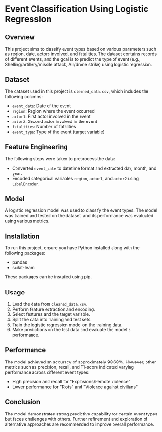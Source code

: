 # Event Classification Using Logistic Regression

## Overview

This project aims to classify event types based on various parameters such as region, date, actors involved, and fatalities. The dataset contains records of different events, and the goal is to predict the type of event (e.g., Shelling/artillery/missile attack, Air/drone strike) using logistic regression.

## Dataset

The dataset used in this project is `cleaned_data.csv`, which includes the following columns:

- `event_date`: Date of the event
- `region`: Region where the event occurred
- `actor1`: First actor involved in the event
- `actor2`: Second actor involved in the event
- `fatalities`: Number of fatalities
- `event_type`: Type of the event (target variable)

## Feature Engineering

The following steps were taken to preprocess the data:

- Converted `event_date` to datetime format and extracted day, month, and year.
- Encoded categorical variables `region`, `actor1`, and `actor2` using `LabelEncoder`.

## Model

A logistic regression model was used to classify the event types. The model was trained and tested on the dataset, and its performance was evaluated using various metrics.

## Installation

To run this project, ensure you have Python installed along with the following packages:

- pandas
- scikit-learn

These packages can be installed using pip.

## Usage

1. Load the data from `cleaned_data.csv`.
2. Perform feature extraction and encoding.
3. Select features and the target variable.
4. Split the data into training and test sets.
5. Train the logistic regression model on the training data.
6. Make predictions on the test data and evaluate the model's performance.

## Performance

The model achieved an accuracy of approximately 98.68%. However, other metrics such as precision, recall, and F1-score indicated varying performance across different event types:

- High precision and recall for "Explosions/Remote violence"
- Lower performance for "Riots" and "Violence against civilians"

## Conclusion

The model demonstrates strong predictive capability for certain event types but faces challenges with others. Further refinement and exploration of alternative approaches are recommended to improve overall performance.
